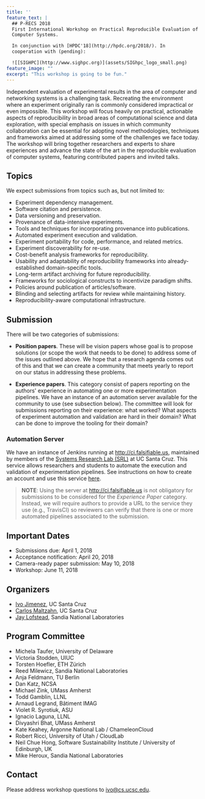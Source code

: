 ```yaml
---
title: ''
feature_text: |
  ## P-RECS 2018
  First International Workshop on Practical Reproducible Evaluation of 
  Computer Systems.

  In conjunction with [HPDC'18](http://hpdc.org/2018/). In 
  cooperation with (pending):

  ![[SIGHPC](http://www.sighpc.org)](assets/SIGhpc_logo_small.png)
feature_image: ""
excerpt: "This workshop is going to be fun."
---
```



Independent evaluation of experimental results in the area of computer 
and networking systems is a challenging task. Recreating the 
environment where an experiment originally ran is commonly considered 
impractical or even impossible. This workshop will focus heavily on 
practical, actionable aspects of reproducibility in broad areas of 
computational science and data exploration, with special emphasis on 
issues in which community collaboration can be essential for adopting 
novel methodologies, techniques and frameworks aimed at addressing 
some of the challenges we face today. The workshop will bring together 
researchers and experts to share experiences and advance the state of 
the art in the reproducible evaluation of computer systems, featuring 
contributed papers and invited talks.

## Topics

We expect submissions from topics such as, but not limited to:

  * Experiment dependency management.
  * Software citation and persistence.
  * Data versioning and preservation.
  * Provenance of data-intensive experiments.
  * Tools and techniques for incorporating provenance into publications.
  * Automated experiment execution and validation.
  * Experiment portability for code, performance, and related metrics.
  * Experiment discoverability for re-use.
  * Cost-benefit analysis frameworks for reproducibility.
  * Usability and adaptability of reproducibility frameworks into already-established domain-specific tools.
  * Long-term artifact archiving for future reproducibility.
  * Frameworks for sociological constructs to incentivize paradigm shifts.
  * Policies around publication of articles/software.
  * Blinding and selecting artifacts for review while maintaining history.
  * Reproducibility-aware computational infrastructure.

## Submission

There will be two categories of submissions:

  * **Position papers**. These will be vision papers whose goal is to 
    propose solutions (or scope the work that needs to be done) to 
    address some of the issues outlined above. We hope that a research 
    agenda comes out of this and that we can create a community that 
    meets yearly to report on our status in addressing these problems.

  * **Experience papers**. This category consist of papers reporting 
    on the authors' experience in automating one or more 
    experimentation pipelines. We have an instance of an automation 
    server available for the community to use (see subsection below). 
    The committee will look for submissions reporting on their 
    experience: what worked? What aspects of experiment automation and 
    validation are hard in their domain? What can be done to improve 
    the tooling for their domain?

### Automation Server

We have an instance of Jenkins running at <http://ci.falsifiable.us>, 
maintained by members of the [Systems Research Lab 
(SRL)](https://systemslab.github.io) at UC Santa Cruz. This service 
allows researchers and students to automate the execution and 
validation of experimentation pipelines. See instructions on how to 
create an account and use this service 
[here](http://popper.readthedocs.io/en/latest/ci/jenkins.html#ci-falsifiable-us).

> **NOTE**: Using the server at <http://ci.falsifiable.us> is not 
> obligatory for submissions to be considered for the _Experience 
> Paper_ category. Instead, we will require authors to provide a URL 
> to the service they use (e.g., TravisCI) so reviewers can verify 
> that there is one or more automated pipelines associated to the 
> submission.

## Important Dates

  * Submissions due: April 1, 2018
  * Acceptance notification: April 20, 2018
  * Camera-ready paper submission: May 10, 2018
  * Workshop: June 11, 2018

## Organizers

  * [Ivo Jimenez](https://cs.ucsc.edu/~ivo), UC Santa Cruz
  * [Carlos Maltzahn](https://users.soe.ucsc.edu/~carlosm/), UC Santa 
    Cruz
  * [Jay Lofstead](www.lofstead.org), Sandia National Laboratories

## Program Committee

  * Michela Taufer, University of Delaware
  * Victoria Stodden, UIUC
  * Torsten Hoefler, ETH Zürich
  * Reed Milewicz, Sandia National Laboratories
  * Anja Feldmann, TU Berlin
  * Dan Katz, NCSA
  * Michael Zink, UMass Amherst
  * Todd Gamblin, LLNL
  * Arnaud Legrand, Bâtiment IMAG
  * Violet R. Syrotiuk, ASU
  * Ignacio Laguna, LLNL
  * Divyashri Bhat, UMass Amherst
  * Kate Keahey, Argonne National Lab / ChameleonCloud
  * Robert Ricci, University of Utah / CloudLab
  * Neil Chue Hong, Software Sustainability Institute / University of Edinburgh, UK
  * Mike Heroux, Sandia National Laboratories

## Contact

Please address workshop questions to <ivo@cs.ucsc.edu>.
